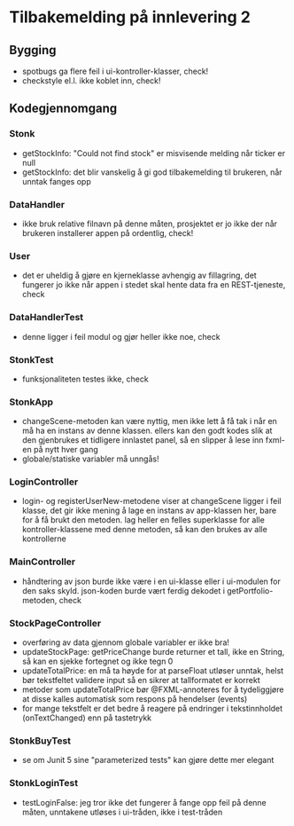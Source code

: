 # Tilbakemelding på innlevering 2

## Bygging

- spotbugs ga flere feil i ui-kontroller-klasser, check!
- checkstyle el.l. ikke koblet inn, check!

## Kodegjennomgang

### Stonk

- getStockInfo: "Could not find stock" er misvisende melding når ticker er null
- getStockInfo: det blir vanskelig å gi god tilbakemelding til brukeren, når unntak fanges opp

### DataHandler

- ikke bruk relative filnavn på denne måten, prosjektet er jo ikke der når brukeren installerer appen på ordentlig, check!

### User

- det er uheldig å gjøre en kjerneklasse avhengig av fillagring, det fungerer jo ikke når appen i stedet skal hente data fra en REST-tjeneste, check

### DataHandlerTest

- denne ligger i feil modul og gjør heller ikke noe, check

### StonkTest

- funksjonaliteten testes ikke, check

### StonkApp

- changeScene-metoden kan være nyttig, men ikke lett å få tak i når en må ha en instans av denne klassen. ellers kan den godt kodes slik at den gjenbrukes et tidligere innlastet panel, så en slipper å lese inn fxml-en på nytt hver gang
- globale/statiske variabler må unngås!

### LoginController

- login- og registerUserNew-metodene viser at changeScene ligger i feil klasse, det gir ikke mening å lage en instans av app-klassen her, bare for å få brukt den metoden. lag heller en felles superklasse for alle kontroller-klassene med denne metoden, så kan den brukes av alle kontrollerne

### MainController

- håndtering av json burde ikke være i en ui-klasse eller i ui-modulen for den saks skyld. json-koden burde vært ferdig dekodet i getPortfolio-metoden, check

### StockPageController

- overføring av data gjennom globale variabler er ikke bra!
- updateStockPage: getPriceChange burde returner et tall, ikke en String, så kan en sjekke fortegnet og ikke tegn 0
- updateTotalPrice: en må ta høyde for at parseFloat utløser unntak, helst bør tekstfeltet validere input så en sikrer at tallformatet er korrekt
- metoder som updateTotalPrice bør @FXML-annoteres for å tydeliggjøre at disse kalles automatisk som respons på hendelser (events)
- for mange tekstfelt er det bedre å reagere på endringer i tekstinnholdet (onTextChanged) enn på tastetrykk

### StonkBuyTest

- se om Junit 5 sine "parameterized tests" kan gjøre dette mer elegant

### StonkLoginTest

- testLoginFalse: jeg tror ikke det fungerer å fange opp feil på denne måten, unntakene utløses i ui-tråden, ikke i test-tråden
